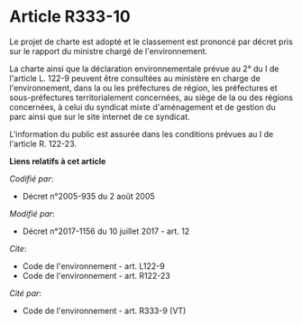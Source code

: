 # Article R333-10

Le projet de charte est adopté et le classement est prononcé par décret pris sur le rapport du ministre chargé de
l'environnement. 

La charte ainsi que la déclaration environnementale prévue au 2° du I de l'article L. 122-9 peuvent être consultées au
ministère en charge de l'environnement, dans la ou les préfectures de région, les préfectures et sous-préfectures
territorialement concernées, au siège de la ou des régions concernées, à celui du syndicat mixte d'aménagement et de gestion
du parc ainsi que sur le site internet de ce syndicat. 

L'information du public est assurée dans les conditions prévues au I de l'article R. 122-23.

**Liens relatifs à cet article**

_Codifié par_:

  - Décret n°2005-935 du 2 août 2005

_Modifié par_:

  - Décret n°2017-1156 du 10 juillet 2017 - art. 12

_Cite_:

  - Code de l'environnement - art. L122-9
  - Code de l'environnement - art. R122-23

_Cité par_:

  - Code de l'environnement - art. R333-9 (VT)
